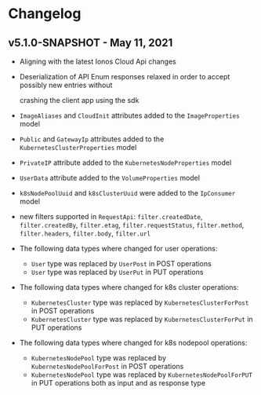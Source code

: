 # Changelog

## v5.1.0-SNAPSHOT - May 11, 2021

* Aligning with the latest Ionos Cloud Api changes
* Deserialization of API Enum responses relaxed in order to accept possibly new entries without

  crashing the client app using the sdk

* `ImageAliases` and `CloudInit` attributes added to the `ImageProperties` model
* `Public` and `GatewayIp` attributes added to the `KubernetesClusterProperties` model
* `PrivateIP` attribute added to the `KubernetesNodeProperties` model
* `UserData` attribute added to the `VolumeProperties` model
* `k8sNodePoolUuid` and `k8sClusterUuid` were added to the `IpConsumer` model
* new filters supported in `RequestApi`: `filter.createdDate`, `filter.createdBy`, `filter.etag`, `filter.requestStatus`, `filter.method`, `filter.headers`, `filter.body`, `filter.url`
* The following data types where changed for user operations:
  * `User` type was replaced by `UserPost` in POST operations
  * `User` type was replaced by `UserPut` in PUT operations
* The following data types where changed for k8s cluster operations:
  * `KubernetesCluster` type was replaced by `KubernetesClusterForPost` in POST operations
  * `KubernetesCluster` type was replaced by `KubernetesClusterForPut` in PUT operations
* The following data types where changed for k8s nodepool operations:
  * `KubernetesNodePool` type was replaced by `KubernetesNodePoolForPost` in POST operations
  * `KubernetesNodePool` type was replaced by `KubernetesNodePoolForPUT` in PUT operations both as input and as response type

